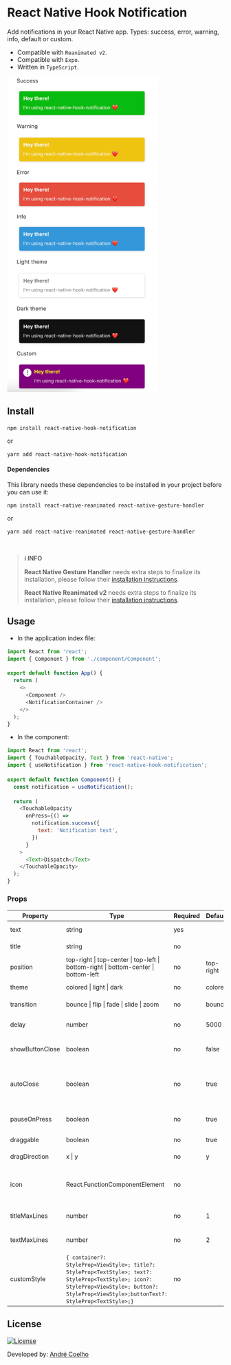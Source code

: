 # React Native Hook Notification

Add notifications in your React Native app. Types: success, error, warning, info, default or custom.

- Compatible with `Reanimated v2`.
- Compatible with `Expo`.
- Written in `TypeScript`.

![Demo](demo.png)

## Install

```shell
npm install react-native-hook-notification
```

or

```shell
yarn add react-native-hook-notification
```

#### Dependencies​

This library needs these dependencies to be installed in your project before you can use it:

```shell
npm install react-native-reanimated react-native-gesture-handler
```

or

```shell
yarn add react-native-reanimated react-native-gesture-handler
```

<br />

> **ℹ️ INFO**
>
> **React Native Gesture Handler** needs extra steps to finalize its installation, please follow their [installation instructions](https://github.com/software-mansion/react-native-gesture-handler).
>
> **React Native Reanimated v2** needs extra steps to finalize its installation, please follow their [installation instructions](https://docs.swmansion.com/react-native-reanimated/docs/fundamentals/installation/).

## Usage

- In the application index file:

```js
import React from 'react';
import { Component } from './component/Component';

export default function App() {
  return (
    <>
      <Component />
      <NotificationContainer />
    </>
  );
}
```

- In the component:

```js
import React from 'react';
import { TouchableOpacity, Text } from 'react-native';
import { useNotification } from 'react-native-hook-notification';

export default function Component() {
  const notification = useNotification();

  return (
    <TouchableOpacity
      onPress={() =>
        notification.success({
          text: 'Notification test',
        })
      }
    >
      <Text>Dispatch</Text>
    </TouchableOpacity>
  );
}
```

### Props

| Property        | Type                                                                                                                                                                                            | Required | Default   | Description                                                |
| --------------- | ----------------------------------------------------------------------------------------------------------------------------------------------------------------------------------------------- | -------- | --------- | ---------------------------------------------------------- |
| text            | string                                                                                                                                                                                          | yes      |           | Notification text                                          |
| title           | string                                                                                                                                                                                          | no       |           | Notification title                                         |
| position        | top-right \| top-center \| top-left \| bottom-right \| bottom-center \| bottom-left                                                                                                             | no       | top-right | Notification position                                      |
| theme           | colored \| light \| dark                                                                                                                                                                        | no       | colored   | Notification theme                                         |
| transition      | bounce \| flip \| fade \| slide \| zoom                                                                                                                                                         | no       | bounce    | Notification transition                                    |
| delay           | number                                                                                                                                                                                          | no       | 5000      | Notification delay in milliseconds                         |
| showButtonClose | boolean                                                                                                                                                                                         | no       | false     | Show or hide close button                                  |
| autoClose       | boolean                                                                                                                                                                                         | no       | true      | Automatic closing of the notification after the delay ends |
| pauseOnPress    | boolean                                                                                                                                                                                         | no       | true      | Auto close pause on hover                                  |
| draggable       | boolean                                                                                                                                                                                         | no       | true      | Enable or disable drag                                     |
| dragDirection   | x \| y                                                                                                                                                                                          | no       | y         | Drag direction                                             |
| icon            | React.FunctionComponentElement                                                                                                                                                                  | no       |           | Render icon on left side. Obs.: Dimensions: 24x24          |
| titleMaxLines   | number                                                                                                                                                                                          | no       | 1         | Maximum number of lines for title                          |
| textMaxLines    | number                                                                                                                                                                                          | no       | 2         | Maximum number of lines for text                           |
| customStyle     | `{ container?: StyleProp<ViewStyle>; title?: StyleProp<TextStyle>; text?: StyleProp<TextStyle>; icon?: StyleProp<ViewStyle>; button?: StyleProp<ViewStyle>;buttonText?: StyleProp<TextStyle>;}` | no       |           | Styles for custom notificaion type                         |

## License

[![License](https://img.shields.io/badge/License-MIT-yellow?style=flat&logoColor=f00&link=https://opensource.org/licenses/MIT)](https://opensource.org/licenses/MIT)

Developed by: [André Coelho](https://andrecoelho.dev)
